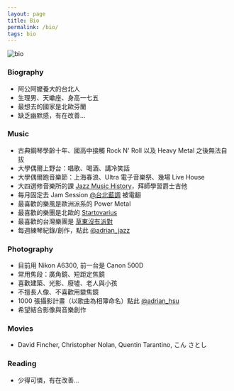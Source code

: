 ```yaml
---
layout: page
title: Bio
permalink: /bio/
tags: bio
---
```


![bio](https://user-images.githubusercontent.com/8178172/49525480-cec63f00-f8e8-11e8-9241-2bb887745dae.jpeg)

### Biography

* 阿公阿嬤養大的台北人
* 生理男、天蠍座、身高一七五
* 最想去的國家是北歐芬蘭
* 缺乏幽默感，有在改善...

### Music
* 古典鋼琴學齡十年、國高中接觸 Rock N' Roll 以及 Heavy Metal 之後無法自拔
* 大學偶爾上野台：唱歌、喝酒、講冷笑話
* 大學偶爾跑音樂節：上海春浪、Ultra 電子音樂祭、幾場 Live House
* 大四選修音樂所的課 [Jazz Music History](http://nol.ntu.edu.tw/nol/coursesearch/print_table.php?course_id=144%2031800&class=&dpt_code=0000&ser_no=80086&semester=106-1&lang=CH)，拜師學習爵士吉他
* 每月固定去 Jam Session [@台北藍調](https://www.facebook.com/bluenote.taipei.1974) 被電翻
* 最喜歡的樂風是歐洲派系的 Power Metal
* 最喜歡的樂團是北歐的 [Startovarius](https://www.youtube.com/watch?v=lNLdTfwx5ZQ)
* 最喜歡的台灣樂團是 [草東沒有派對](https://www.youtube.com/watch?v=m-NB-ibA5oA)
* 每週練琴紀錄/創作，點此 [@adrian_jazz](https://www.instagram.com/_adrian_jazz_/)

### Photography
* 目前用 Nikon A6300, 前一台是 Canon 500D
* 常用焦段：廣角鏡、短距定焦鏡
* 喜歡建築、光影、廢墟、老人與小孩
* 不擅長人像、不喜歡用變焦鏡
* 1000 張攝影計畫（以歌曲為相簿命名）點此 [@adrian_hsu](https://www.flickr.com/photos/adrian_hsu/)
* 希望結合影像與音樂創作

### Movies
* David Fincher, Christopher Nolan, Quentin Tarantino, こん さとし

### Reading
* 少得可憐，有在改善...